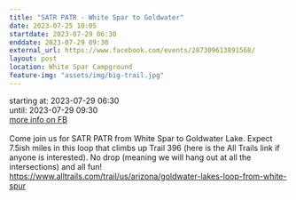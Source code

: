 ```yaml
---
title: "SATR PATR - White Spar to Goldwater"
date: 2023-07-25 10:05
startdate: 2023-07-29 06:30
enddate: 2023-07-29 09:30
external_url: https://www.facebook.com/events/287309613891568/
layout: post
location: White Spar Campground
feature-img: "assets/img/big-trail.jpg"
---
```


starting at: 2023-07-29 06:30<br>until: 2023-07-29 09:30<br><a href="https://www.facebook.com/events/287309613891568/">more info on FB</a><br><br>Come join us for SATR PATR from White Spar to Goldwater Lake. Expect 7.5ish miles in this loop that climbs up Trail 396 (here is the All Trails link if anyone is interested). No drop (meaning we will hang out at all the intersections) and all fun! [https://www.alltrails.com/trail/us/arizona/goldwater-lakes-loop-from-white-spur<br>
](https://www.alltrails.com/trail/us/arizona/goldwater-lakes-loop-from-white-spur<br>
)  <br>
  
